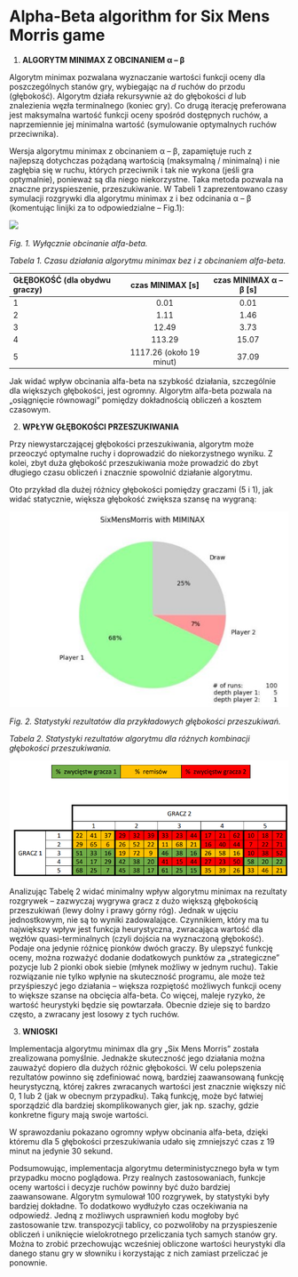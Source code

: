 ﻿# **Alpha-Beta algorithm for Six Mens Morris game**

1. **ALGORYTM MINIMAX Z OBCINANIEM α – β** 

Algorytm minimax pozwalana wyznaczanie wartości funkcji oceny dla poszczególnych stanów gry, wybiegając na *d* ruchów do przodu (głębokość). Algorytm działa rekursywnie aż do głębokości *d* lub znalezienia węzła terminalnego (koniec gry). Co drugą iterację preferowana jest maksymalna wartość funkcji oceny spośród dostępnych ruchów, a naprzemiennie jej minimalna wartość (symulowanie optymalnych ruchów przeciwnika). 

Wersja algorytmu minimax z obcinaniem α – β, zapamiętuje ruch z najlepszą dotychczas pożądaną wartością (maksymalną / minimalną) i nie zagłębia się w ruchu, których przeciwnik i tak nie wykona (jeśli  gra  optymalnie),  ponieważ  są  dla  niego  niekorzystne.  Taka  metoda  pozwala  na  znaczne przyspieszenie, przeszukiwanie. W Tabeli 1 zaprezentowano czasy symulacji rozgrywki dla algorytmu minimax z i bez odcinania α – β (komentując linijki za to odpowiedzialne – Fig.1): 

![](img/fig_1.png)

*Fig.  1. Wyłącznie obcinanie alfa-beta.* 

*Tabela 1. Czasu działania algorytmu minimax bez i z obcinaniem alfa-beta.* 



|GŁĘBOKOŚĆ (dla obydwu graczy) |czas MINIMAX  [s] |czas MINIMAX α – β  [s] |
| :- | :-: | :-: |
|1 |0\.01 |0\.01 |
|2 |1\.11 |1\.46 |
|3 |12\.49 |3\.73 |
|4 |113\.29 |15\.07 |
|5 |1117\.26 (około 19 minut) |37\.09 |

Jak widać wpływ obcinania alfa-beta na szybkość działania, szczególnie dla większych głębokości, jest ogromny. Algorytm alfa-beta pozwala na „osiągnięcie równowagi” pomiędzy dokładnością obliczeń  a kosztem czasowym. 

2. **WPŁYW GŁĘBOKOŚCI PRZESZUKIWANIA** 

Przy  niewystarczającej  głębokości  przeszukiwania,  algorytm  może  przeoczyć  optymalne  ruchy  i doprowadzić do niekorzystnego wyniku. Z kolei, zbyt duża głębokość przeszukiwania może prowadzić do zbyt długiego czasu obliczeń i znacznie spowolnić działanie algorytmu. 

Oto przykład dla dużej różnicy głębokości pomiędzy graczami (5 i 1), jak widać statycznie, większa głębokość zwiększa szansę na wygraną: 

![](img/fig_2.jpeg)

*Fig.  2. Statystyki rezultatów dla przykładowych głębokości przeszukiwań.* 




*Tabela 2. Statystyki rezultatów algorytmu dla różnych kombinacji głębokości przeszukiwania.* 

![](img/fig_3.png)



Analizując Tabelę 2 widać minimalny wpływ algorytmu minimax na rezultaty rozgrywek – zazwyczaj wygrywa  gracz  z  dużo  większą  głębokością  przeszukiwań  (lewy  dolny  i  prawy  górny  róg).  Jednak  w ujęciu jednostkowym, nie są to wyniki zadowalające. Czynnikiem, który ma tu największy wpływ jest funkcja heurystyczna, zwracająca wartość dla węzłów quasi-terminalnych (czyli dojścia na wyznaczoną głębokość). Podaje ona jedynie różnicę pionków dwóch graczy. By ulepszyć funkcję oceny, można rozważyć dodanie dodatkowych punktów za „strategiczne” pozycje lub 2 pionki obok siebie (młynek możliwy w jednym ruchu). Takie rozwiązanie nie tylko wpłynie na skuteczność programu, ale może też przyśpieszyć jego działania – większa rozpiętość możliwych funkcji oceny to większe szanse na obcięcia alfa-beta. Co więcej, maleje ryzyko, że wartość heurystyki będzie się powtarzała. Obecnie dzieje się to bardzo często, a zwracany jest losowy z tych ruchów. 

3. **WNIOSKI** 

Implementacja  algorytmu  minimax  dla  gry  „Six  Mens  Morris”  została  zrealizowana  pomyślnie. Jednakże skuteczność jego działania można zauważyć dopiero dla dużych różnic głębokości.  W celu polepszenia rezultatów powinno się zdefiniować nową, bardziej zaawansowaną funkcję heurystyczną, której zakres zwracanych wartości jest znacznie większy nić 0, 1 lub 2 (jak w obecnym przypadku). Taką funkcję, może być łatwiej sporządzić dla bardziej skomplikowanych gier, jak np. szachy, gdzie konkretne figury mają swoje wartości. 

W  sprawozdaniu  pokazano  ogromny  wpływ  obcinania  alfa-beta,  dzięki  któremu  dla  5  głębokości przeszukiwania udało się zmniejszyć czas z 19 minut na jedynie 30 sekund. 

Podsumowując,  implementacja  algorytmu  deterministycznego  była  w  tym  przypadku  mocno poglądowa. Przy realnych zastosowaniach, funkcje oceny wartości i decyzje ruchów powinny być dużo bardziej zaawansowane. Algorytm symulował 100 rozgrywek, by statystyki były bardziej dokładne. To dodatkowo wydłużyło czas oczekiwania na odpowiedź. Jedną z możliwych usprawnień kodu mogłoby być zastosowanie tzw. transpozycji tablicy, co pozwoliłoby na przyspieszenie obliczeń i uniknięcie wielokrotnego  przeliczania  tych  samych  stanów  gry.  Można  to  zrobić  przechowując  wcześniej obliczone wartości heurystyki dla danego stanu gry w słowniku i korzystając z nich zamiast przeliczać je ponownie. 
